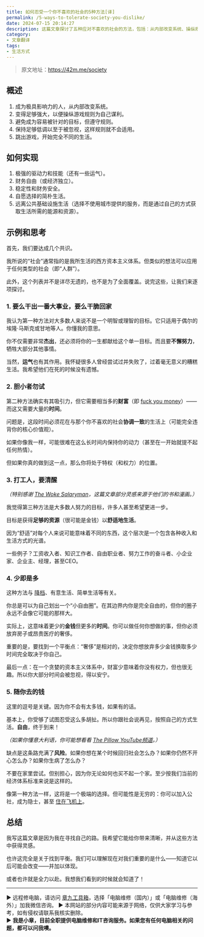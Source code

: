 ```yaml
---
title: 如何忍受一个你不喜欢的社会的5种方法[译]
permalink: /5-ways-to-tolerate-society-you-dislike/
date: 2024-07-15 20:14:27
description: 这篇文章探讨了五种应对不喜欢的社会的方法，包括：从内部改变系统、操纵规则为己谋利、低调遵守规则、选择简朴生活避免社会约束、以及彻底跳出社会游戏。通过具体示例和深入思考，帮助读者找到适合自己的生活方式。
category:
- 文章翻译
tags:
- 生活方式
---
```


> 原文地址：<https://42m.me/society>  

## 概述

1. 成为极具影响力的人，从内部改变系统。
2. 变得足够强大，以便操纵游戏规则为自己谋利。
3. 避免成为容易被针对的目标，但遵守规则。
4. 保持足够低调以至于被忽视，这样规则就不会适用。
5. 跳出游戏，开始完全不同的生活。

## 如何实现

1. 极强的驱动力和技能（还有一些运气）。
2. 财务自由（或经济独立）。
3. 稳定性和财务安全。
4. 自愿选择的简朴生活。
5. 远离公共基础设施生活（选择不使用城市提供的服务，而是通过自己的方式获取生活所需的能源和资源）。

## 示例和思考

首先，我们要达成几个共识。

我所说的“社会”通常指的是我所生活的西方资本主义体系。但类似的想法可以应用于任何类型的社会（即“人群”）。

此外，这个列表并不是详尽无遗的，也不是为了全面覆盖。说完这些，让我们来逐项探讨。

### 1. 要么干出一番大事业，要么干脆回家

我认为第一种方法对大多数人来说不是一个明智或理智的目标。它只适用于偶尔的埃隆·马斯克或甘地等人。你懂我的意思。

你不仅需要非常**杰出**，还必须将你的一生都献给这个单一目标。而且要**不懈努力**，牺牲大部分其他事情。

当然，**运气**也有其作用。我怀疑很多人曾经尝试过并失败了，过着毫无意义的糟糕生活。我希望他们在死的时候没有遗憾。

### 2. 胆小者勿试

第二种方法确实有其吸引力，但它需要相当多的**财富**（即 [fuck you money](https://en.wiktionary.org/wiki/fuck_you_money)）——而这又需要大量的**时间**。

问题是，这段时间必须花在与那个你不喜欢的社会**协调一致**的生活上（可能完全违背你的核心价值观）。

如果你像我一样，可能很难在这么长时间内保持你的动力（甚至在一开始就提不起任何热情）。

但如果你真的做到这一点，那么你将处于特权（和权力）的位置。

### 3. 打工人，要清醒

_（特别感谢 [The Woke Salaryman](https://thewokesalaryman.com/)，这篇文章部分灵感来源于他们的书和漫画。）_

我觉得第三种方法是大多数人努力的目标，许多人甚至希望更进一步。

目标是获得**足够的资源**（很可能是金钱）以**舒适地生活**。

因为“舒适”对每个人来说可能意味着不同的东西，这个层次是一个包含各种收入和生活方式的光谱。

一些例子？工资收入者、知识工作者、自由职业者、努力工作的奋斗者、小企业家、企业主、经理，甚至CEO。

### 4. 少即是多

这种方法与 [降档](https://en.wikipedia.org/wiki/Downshifting_(lifestyle))、有意生活、简单生活等有关。

你总是可以为自己划出一个“小自由圈”。在其边界内你是完全自由的，但你的圈子永远不会像它可能的那样大。

实际上，这意味着更少的**金钱**但更多的**时间**。你可以做任何你想做的事，但你必须放弃房子或昂贵医疗的奢侈。

重要的是，要找到一个平衡点：“奢侈”是相对的，决定你想放弃多少金钱换取多少时间完全取决于你自己。

最后一点：在一个贪婪的资本主义体系中，财富少意味着你没有权力，但也很无趣。所以你大部分时间会被忽视，得以安宁。

### 5. 随你去的钱

这里的逗号是关键。因为你不会有太多钱，如果有的话。

基本上，你受够了试图忍受这么多胡扯。所以你跟社会说再见，按照自己的方式生活。**自由**，终于到来！

_（如果你懂意大利语，你可能想看看 [The Pillow YouTube频道](https://www.youtube.com/channel/UCLmrzwjR8yDW6ZYS3ILmroQ)。）_

缺点是这条路充满了**风险**。如果你想在某个时候回归社会怎么办？如果你仍然不开心怎么办？如果你生病了怎么办？

不要在家里尝试。但别担心，因为你无论如何也买不起一个家。至少按我们当前的经济体系标准来说是这样的。

像第一种方法一样，这将是一个极端的选择。但可能性是无穷的：你可以加入公社，成为隐士，甚至 [住在飞机上](https://airplanehome.com/)。

## 总结

我写这篇文章是因为我在寻找自己的路。我希望它能给你带来清晰，并从这些方法中获得灵感。

也许这完全是关于找到平衡。我们可以理解现在对我们重要的是什么——知道它以后可能会改变——并加以体现。

或者也许就是全力以赴。我想我们看到的时候就会知道了！

---
▶ 远程修电脑，请访问 [章九工具箱](https://zhang9.com/)，选择「电脑维修（国内）」或「电脑维修（海外）」加我微信咨询。 
▶ 本网站的部分内容可能来源于网络，仅供大家学习与参考，如有侵权请联系我核实删除。  
▶ **我是小章，目前全职提供电脑维修和IT咨询服务。如果您有任何电脑相关的问题，都可以问我噢。**  

